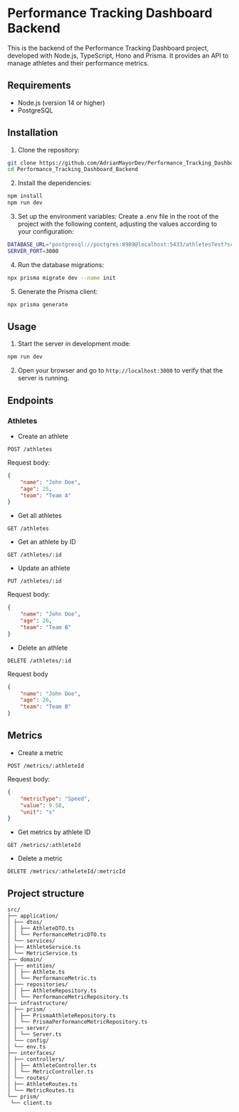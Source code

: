 # Performance Tracking Dashboard Backend

This is the backend of the Performance Tracking Dashboard project, developed with Node.js, TypeScript, Hono and Prisma. It provides an API to manage athletes and their performance metrics.

## Requirements

-   Node.js (version 14 or higher)
-   PostgreSQL

## Installation

1. Clone the repository:

```sh
git clone https://github.com/AdrianMayorDev/Performance_Tracking_Dashboard_Backend.git
cd Performance_Tracking_Dashboard_Backend
```

2. Install the dependencies:

```sh
npm install
npm run dev
```

3. Set up the environment variables:
   Create a .env file in the root of the project with the following content, adjusting the values ​​according to your configuration:

```sh
DATABASE_URL="postgresql://postgres:8989@localhost:5433/athletesTest?schema=public"
SERVER_PORT=3000
```

4. Run the database migrations:

```sh
npx prisma migrate dev --name init
```

5. Generate the Prisma client:

```sh
npx prisma generate
```

## Usage

1. Start the server in development mode:

```sh
npm run dev
```

2. Open your browser and go to `http://localhost:3000` to verify that the server is running.

## Endpoints

### Athletes

-   Create an athlete

```
POST /athletes
```

Request body:

```json
{
	"name": "John Doe",
	"age": 25,
	"team": "Team A"
}
```

-   Get all athletes

```
GET /athletes
```

-   Get an athlete by ID

```
GET /athletes/:id
```

-   Update an athlete

```
PUT /athletes/:id
```

Request body:

```json
{
	"name": "John Doe",
	"age": 26,
	"team": "Team B"
}
```

-   Delete an athlete

```
DELETE /athletes/:id
```

Request body

```json
{
	"name": "John Doe",
	"age": 26,
	"team": "Team B"
}
```

## Metrics

-   Create a metric

```
POST /metrics/:athleteId
```

Request body:

```json
{
	"metricType": "Speed",
	"value": 9.58,
	"unit": "s"
}
```

-   Get metrics by athlete ID

```
GET /metrics/:athleteId
```

-   Delete a metric

```
DELETE /metrics/:atheleteId/:metricId
```

## Project structure

```
src/
├── application/
│ ├── dtos/
│ │ ├── AthleteDTO.ts
│ │ └── PerformanceMetricDTO.ts
│ └── services/
│ ├── AthleteService.ts
│ └── MetricService.ts
├── domain/
│ ├── entities/
│ │ ├── Athlete.ts
│ │ └── PerformanceMetric.ts
│ ├── repositories/
│ │ ├── AthleteRepository.ts
│ │ └── PerformanceMetricRepository.ts
├── infrastructure/
│ ├── prism/
│ │ ├── PrismaAthleteRepository.ts
│ │ └── PrismaPerformanceMetricRepository.ts
│ ├── server/
│ │ └── Server.ts
│ └── config/
│ └── env.ts
├── interfaces/
│ ├── controllers/
│ │ ├── AthleteController.ts
│ │ └── MetricController.ts
│ └── routes/
│ ├── AthleteRoutes.ts
│ └── MetricRoutes.ts
└── prism/
 └── client.ts
```
